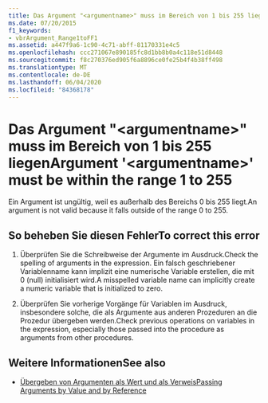 ```yaml
---
title: Das Argument "<argumentname>" muss im Bereich von 1 bis 255 liegen
ms.date: 07/20/2015
f1_keywords:
- vbrArgument_Range1toFF1
ms.assetid: a447f9a6-1c90-4c71-abff-81170331e4c5
ms.openlocfilehash: ccc271067e890185fc8d1bb8b0a4c118e51d8448
ms.sourcegitcommit: f8c270376ed905f6a8896ce0fe25b4f4b38ff498
ms.translationtype: MT
ms.contentlocale: de-DE
ms.lasthandoff: 06/04/2020
ms.locfileid: "84368178"
---
```

# <a name="argument-argumentname-must-be-within-the-range-1-to-255"></a><span data-ttu-id="fe54e-102">Das Argument "\<argumentname>" muss im Bereich von 1 bis 255 liegen</span><span class="sxs-lookup"><span data-stu-id="fe54e-102">Argument '\<argumentname>' must be within the range 1 to 255</span></span>
<span data-ttu-id="fe54e-103">Ein Argument ist ungültig, weil es außerhalb des Bereichs 0 bis 255 liegt.</span><span class="sxs-lookup"><span data-stu-id="fe54e-103">An argument is not valid because it falls outside of the range 0 to 255.</span></span>  
  
## <a name="to-correct-this-error"></a><span data-ttu-id="fe54e-104">So beheben Sie diesen Fehler</span><span class="sxs-lookup"><span data-stu-id="fe54e-104">To correct this error</span></span>  
  
1. <span data-ttu-id="fe54e-105">Überprüfen Sie die Schreibweise der Argumente im Ausdruck.</span><span class="sxs-lookup"><span data-stu-id="fe54e-105">Check the spelling of arguments in the expression.</span></span> <span data-ttu-id="fe54e-106">Ein falsch geschriebener Variablenname kann implizit eine numerische Variable erstellen, die mit 0 (null) initialisiert wird.</span><span class="sxs-lookup"><span data-stu-id="fe54e-106">A misspelled variable name can implicitly create a numeric variable that is initialized to zero.</span></span>  
  
2. <span data-ttu-id="fe54e-107">Überprüfen Sie vorherige Vorgänge für Variablen im Ausdruck, insbesondere solche, die als Argumente aus anderen Prozeduren an die Prozedur übergeben werden.</span><span class="sxs-lookup"><span data-stu-id="fe54e-107">Check previous operations on variables in the expression, especially those passed into the procedure as arguments from other procedures.</span></span>  
  
## <a name="see-also"></a><span data-ttu-id="fe54e-108">Weitere Informationen</span><span class="sxs-lookup"><span data-stu-id="fe54e-108">See also</span></span>

- [<span data-ttu-id="fe54e-109">Übergeben von Argumenten als Wert und als Verweis</span><span class="sxs-lookup"><span data-stu-id="fe54e-109">Passing Arguments by Value and by Reference</span></span>](../programming-guide/language-features/procedures/passing-arguments-by-value-and-by-reference.md)
